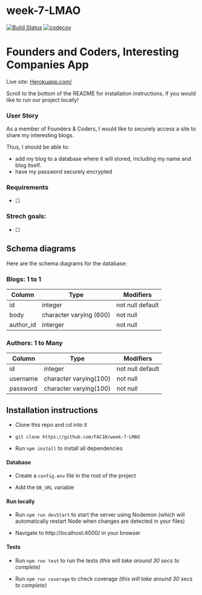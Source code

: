 # week-7-LMAO

[![Build Status](https://travis-ci.org/FAC10/week-7-LMAO.svg?branch=master)](https://travis-ci.org/FAC10/week-7-LMAO)
[![codecov](https://codecov.io/gh/FAC10/week-7-LMAO/branch/master/graph/badge.svg)](https://codecov.io/gh/FAC10/week-7-LMAO)

# Founders and Coders, Interesting Companies App

Live site: [Herokuapp.com/]()

Scroll to the bottom of the README for installation instructions, if you would like to run our project locally!

### User Story

As a member of Founders & Coders, I would like to securely access a site to share my interesting blogs.

Thus, I should be able to:
* add my blog to a database where it will stored, including my name and blog itself.
* have my password securely encrypted

### Requirements

- [ ]

### Strech goals:

- [ ]

## Schema diagrams

Here are the schema diagrams for the database:

### Blogs: 1 to 1
Column | Type | Modifiers
--- | --- | ---
id | integer | not null default
body | character varying (600) | not null
author_id | interger | not null

### Authors: 1 to Many

Column | Type | Modifiers
--- | --- | ---
id | integer | not null default
username | character varying(100) | not null
password | character varying(100) | not null

## Installation instructions

 - Clone this repo and cd into it

  - `git clone https://github.com/FAC10/week-7-LMAO`

 - Run `npm install` to install all dependencies

#### Database

 - Create a `config.env` file in the root of the project

 - Add the `DB_URL` variable

#### Run locally

 - Run `npm run devStart` to start the server using Nodemon (which will automatically restart Node when changes are detected in your files)

 - Navigate to http://localhost:4000/ in your browser

#### Tests

 - Run `npm run test` to run the tests *(this will take around 30 secs to complete)*

 - Run `npm run coverage` to check coverage *(this will take around 30 secs to complete)*
